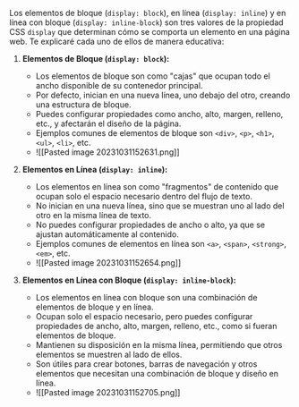 Los elementos de bloque (`display: block`), en línea (`display: inline`) y en línea con bloque (`display: inline-block`) son tres valores de la propiedad CSS `display` que determinan cómo se comporta un elemento en una página web. Te explicaré cada uno de ellos de manera educativa:

1. **Elementos de Bloque (`display: block`):**
    
    - Los elementos de bloque son como "cajas" que ocupan todo el ancho disponible de su contenedor principal.
    - Por defecto, inician en una nueva línea, uno debajo del otro, creando una estructura de bloque.
    - Puedes configurar propiedades como ancho, alto, margen, relleno, etc., y afectarán el diseño de la página.
    - Ejemplos comunes de elementos de bloque son `<div>`, `<p>`, `<h1>`, `<ul>`, `<li>`, etc.
    - ![[Pasted image 20231031152631.png]]
1. **Elementos en Línea (`display: inline`):**
    
    - Los elementos en línea son como "fragmentos" de contenido que ocupan solo el espacio necesario dentro del flujo de texto.
    - No inician en una nueva línea, sino que se muestran uno al lado del otro en la misma línea de texto.
    - No puedes configurar propiedades de ancho o alto, ya que se ajustan automáticamente al contenido.
    - Ejemplos comunes de elementos en línea son `<a>`, `<span>`, `<strong>`, `<em>`, etc.
    - ![[Pasted image 20231031152654.png]]
1. **Elementos en Línea con Bloque (`display: inline-block`):**
    
    - Los elementos en línea con bloque son una combinación de elementos de bloque y en línea.
    - Ocupan solo el espacio necesario, pero puedes configurar propiedades de ancho, alto, margen, relleno, etc., como si fueran elementos de bloque.
    - Mantienen su disposición en la misma línea, permitiendo que otros elementos se muestren al lado de ellos.
    - Son útiles para crear botones, barras de navegación y otros elementos que necesitan una combinación de bloque y diseño en línea.
    - ![[Pasted image 20231031152705.png]]